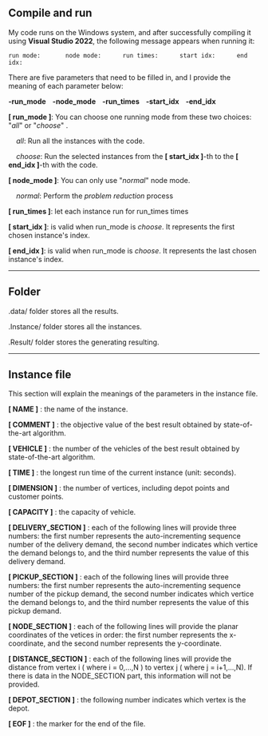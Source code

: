 ## **Compile and run**

My code runs on the Windows system, and after successfully compiling it using **Visual Studio 2022**, the following message appears when running it:

`run mode:       node mode:      run times:      start idx:      end idx:`

There are five parameters that need to be filled in, and I provide the meaning of each parameter below:

**-run_mode    -node_mode    -run_times    -start_idx    -end_idx**

**[ run_mode ]**: You can choose one running mode from these two choices:  "*all*" or  "*choose*" .

    *all*: Run all the instances with the code.

    *choose*: Run the selected instances from the **[ start_idx ]**-th to the **[ end_idx ]**-th with the code.

**[ node_mode ]**: You can only use "*normal*" node mode.

    *normal*: Perform  the *problem reduction* process

**[ run_times ]**: let each instance run for run_times times

**[ start_idx ]**: is valid when run_mode is *choose*.  It represents the first chosen instance's index. 

**[ end_idx ]**: is valid when run_mode is *choose*. It represents the last chosen instance's index.

---

## **Folder**

.data/  folder stores all the results.

.Instance/ folder stores all the instances.

.Result/ folder stores the generating resulting.

---

## **Instance file**

This section will explain the meanings of the parameters in the instance file.

**[ NAME ]** : the name of the instance.

**[ COMMENT ]** : the objective value of the best result obtained by state-of-the-art algorithm.

**[ VEHICLE ]** : the number of the vehicles of the best result obtained by state-of-the-art algorithm.

**[ TIME ]** : the longest run time of the current instance (unit: seconds).

**[ DIMENSION ]** : the number of vertices, including depot points and customer points.

**[ CAPACITY ]** : the capacity of vehicle.

**[ DELIVERY_SECTION ]** : each of the following lines will provide three numbers: the first number represents the auto-incrementing sequence number of the delivery demand, the second number indicates which vertice the demand belongs to, and the third number represents the value of this delivery demand.

**[ PICKUP_SECTION ]** : each of the following lines will provide three numbers: the first number represents the auto-incrementing sequence number of the pickup demand, the second number indicates which vertice the demand belongs to, and the third number represents the value of this pickup demand.

**[ NODE_SECTION ]** : each of the following lines will provide the planar coordinates of the vetices in order: the first number represents the x-coordinate, and the second number represents the y-coordinate.

**[ DISTANCE_SECTION ]** : each of the following lines will provide the distance from vertex i ( where i = 0,...,N ) to vertex j ( where j = i+1,...,N). If there is data in the NODE_SECTION part, this information will not be provided.

**[ DEPOT_SECTION ]** : the following number indicates which vertex is the depot.

**[ EOF ]** : the marker for the end of the file.
